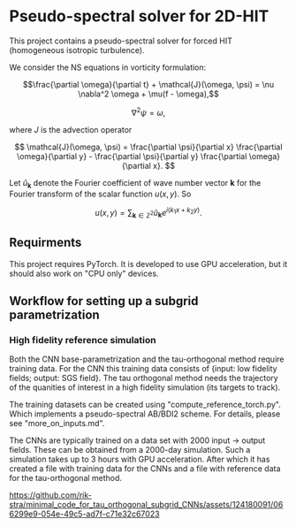 # Pseudo-spectral solver for 2D-HIT

This project contains a pseudo-spectral solver for forced HIT (homogeneous isotropic turbulence).

We consider the NS equations in vorticity formulation:

$$\frac{\partial \omega}{\partial t} + \mathcal{J}(\omega, \psi) = \nu \nabla^2 \omega + \mu(f - \omega),$$

$$\nabla^2 \psi= \omega,$$

where $J$ is the advection operator

$$
    \mathcal{J}(\omega, \psi) = \frac{\partial \psi}{\partial x} \frac{\partial \omega}{\partial y} - \frac{\partial \psi}{\partial y} \frac{\partial \omega}{\partial x}.
$$

Let $\hat{u}_{\boldsymbol{k}}$ denote the Fourier coefficient of wave number vector $\boldsymbol{k}$ for the Fourier transform of the scalar function $u(x,y)$. So 

$$u(x,y) = \sum_{\boldsymbol{k} \in \mathbb{Z}^2} \hat{u}_{\boldsymbol{k}} e^{i(k_1 x + k_2 y)} .$$

## Requirments

This project requires PyTorch. It is developed to use GPU acceleration, but it should also work on "CPU only" devices.

## Workflow for setting up a subgrid parametrization

### High fidelity reference simulation

Both the CNN base-parametrization and the tau-orthogonal method require training data. For the CNN this training data consists of {input: low fidelity fields;  output: SGS field}. The tau orthogonal method needs the trajectory of the quanities of interest in a high fidelity simulation (its targets to track).

The training datasets can be created using "compute_reference_torch.py". 
Which implements a pseudo-spectral AB/BDI2 scheme. 
For details, please see "more_on_inputs.md". 

The CNNs are typically trained on a data set with 2000 input -> output fields. These can be obtained from a 2000-day simulation. Such a simulation takes up to 3 hours with GPU acceleration. After which it has created a file with training data for the CNNs and a file with reference data for the tau-orthogonal method.


https://github.com/rik-stra/minimal_code_for_tau_orthogonal_subgrid_CNNs/assets/124180091/066299e9-054e-49c5-ad7f-c71e32c67023



